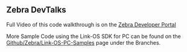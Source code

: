 ## Zebra **Dev**Talks

Full Video of this code walkthrough is on the [Zebra Developer Portal](https://developer.zebra.com/community/home/blog/2017/11/08/dev-talk-wednesday-december-15th-10-am-cdt-integrating-zebra-printers-with-windows-via-the-new-link-os-c-sdk)

More Sample Code using the Link-OS SDK for PC can be found on the [Github/Zebra/Link-OS-PC-Samples](https://github.com/Zebra/LinkOS-PC-Samples) page under the Branches. 
